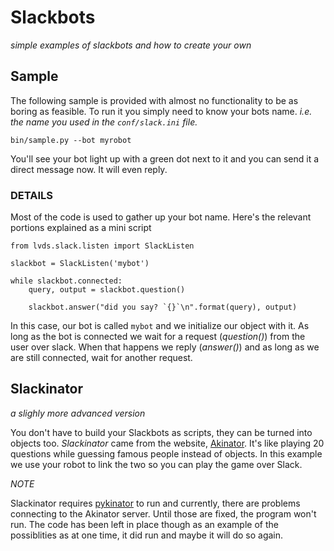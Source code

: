 # Slackbots

_simple examples of slackbots and how to create your own_

## Sample

The following sample is provided with almost no functionality to be as boring
as feasible. To run it you simply need to know your bots name. 
_i.e. the name you used in the `conf/slack.ini` file._

```
bin/sample.py --bot myrobot
```

You'll see your bot light up with a green dot next to it and you can send it a
direct message now. It will even reply.

### DETAILS

Most of the code is used to gather up your bot name. Here's the relevant 
portions explained as a mini script

```
from lvds.slack.listen import SlackListen

slackbot = SlackListen('mybot')

while slackbot.connected:
    query, output = slackbot.question()

    slackbot.answer("did you say? `{}`\n".format(query), output)
```

In this case, our bot is called `mybot` and we initialize our object with it.
As long as the bot is connected we wait for a request (_question()_) from the
user over slack. When that happens we reply (_answer()_) and as long as we 
are still connected, wait for another request.

## Slackinator

_a slighly more advanced version_

You don't have to build your Slackbots as scripts, they can be turned into
objects too. *Slackinator* came from the website, 
[Akinator](http://en.akinator.com/). It's like playing 20 questions while 
guessing famous people instead of objects. In this example we use your robot
to link the two so you can play the game over Slack.

*NOTE*

Slackinator requires [pykinator](https://github.com/yxes/pykinator) to run and
currently, there are problems connecting to the Akinator server. Until those
are fixed, the program won't run. The code has been left in place though as an
example of the possiblities as at one time, it did run and maybe it will do so
again.
